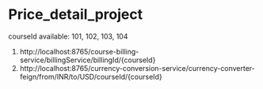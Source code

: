 # Price_detail_project

courseId available: 101, 102, 103, 104

1. http://localhost:8765/course-billing-service/billingService/billingId/{courseId}
2. http://localhost:8765/currency-conversion-service/currency-converter-feign/from/INR/to/USD/courseId/{courseId}


